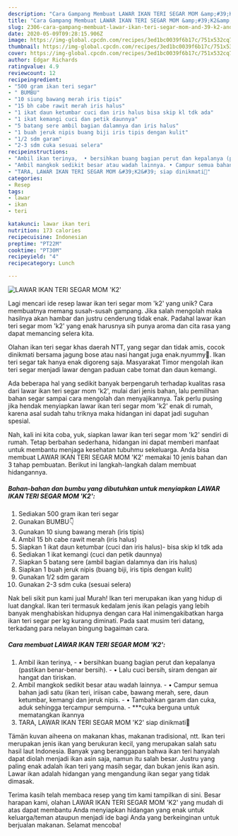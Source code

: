 ```yaml
---
description: "Cara Gampang Membuat LAWAR IKAN TERI SEGAR MOM &amp;#39;K2&amp;#39; Anti Gagal"
title: "Cara Gampang Membuat LAWAR IKAN TERI SEGAR MOM &amp;#39;K2&amp;#39; Anti Gagal"
slug: 2306-cara-gampang-membuat-lawar-ikan-teri-segar-mom-and-39-k2-and-39-anti-gagal
date: 2020-05-09T09:28:15.906Z
image: https://img-global.cpcdn.com/recipes/3ed1bc0039f6b17c/751x532cq70/lawar-ikan-teri-segar-mom-k2-foto-resep-utama.jpg
thumbnail: https://img-global.cpcdn.com/recipes/3ed1bc0039f6b17c/751x532cq70/lawar-ikan-teri-segar-mom-k2-foto-resep-utama.jpg
cover: https://img-global.cpcdn.com/recipes/3ed1bc0039f6b17c/751x532cq70/lawar-ikan-teri-segar-mom-k2-foto-resep-utama.jpg
author: Edgar Richards
ratingvalue: 4.9
reviewcount: 12
recipeingredient:
- "500 gram ikan teri segar"
- " BUMBU"
- "10 siung bawang merah iris tipis"
- "15 bh cabe rawit merah iris halus"
- "1 ikat daun ketumbar cuci dan iris halus bisa skip kl tdk ada"
- "1 ikat kemangi cuci dan petik daunnya"
- "5 batang sere ambil bagian dalamnya dan iris halus"
- "1 buah jeruk nipis buang biji iris tipis dengan kulit"
- "1/2 sdm garam"
- "2-3 sdm cuka sesuai selera"
recipeinstructions:
- "Ambil ikan terinya,  • bersihkan buang bagian perut dan kepalanya (pastikan benar-benar bersih). • Lalu cuci bersih, siram dengan air hangat dan tiriskan."
- "Ambil mangkok sedikit besar atau wadah lainnya. • Campur semua bahan jadi satu (ikan teri, iriisan cabe, bawang merah, sere, daun ketumbar, kemangi dan jeruk nipis. • Tambahkan garam dan cuka, aduk sehingga tercampur sempurna. ***cuka berguna untuk mematangkan ikannya"
- "TARA, LAWAR IKAN TERI SEGAR MOM &#39;K2&#39; siap dinikmati🤤"
categories:
- Resep
tags:
- lawar
- ikan
- teri

katakunci: lawar ikan teri 
nutrition: 173 calories
recipecuisine: Indonesian
preptime: "PT22M"
cooktime: "PT30M"
recipeyield: "4"
recipecategory: Lunch

---
```



![LAWAR IKAN TERI SEGAR MOM &#39;K2&#39;](https://img-global.cpcdn.com/recipes/3ed1bc0039f6b17c/751x532cq70/lawar-ikan-teri-segar-mom-k2-foto-resep-utama.jpg)

Lagi mencari ide resep lawar ikan teri segar mom &#39;k2&#39; yang unik? Cara membuatnya memang susah-susah gampang. Jika salah mengolah maka hasilnya akan hambar dan justru cenderung tidak enak. Padahal lawar ikan teri segar mom &#39;k2&#39; yang enak harusnya sih punya aroma dan cita rasa yang dapat memancing selera kita.

Olahan ikan teri segar khas daerah NTT, yang segar dan tidak amis, cocok dinikmati bersama jagung bose atau nasi hangat juga enak.nyummy🤤. Ikan teri segar tak hanya enak digoreng saja. Masyarakat Timor mengolah ikan teri segar menjadi lawar dengan paduan cabe tomat dan daun kemangi.

Ada beberapa hal yang sedikit banyak berpengaruh terhadap kualitas rasa dari lawar ikan teri segar mom &#39;k2&#39;, mulai dari jenis bahan, lalu pemilihan bahan segar sampai cara mengolah dan menyajikannya. Tak perlu pusing jika hendak menyiapkan lawar ikan teri segar mom &#39;k2&#39; enak di rumah, karena asal sudah tahu triknya maka hidangan ini dapat jadi suguhan spesial.


Nah, kali ini kita coba, yuk, siapkan lawar ikan teri segar mom &#39;k2&#39; sendiri di rumah. Tetap berbahan sederhana, hidangan ini dapat memberi manfaat untuk membantu menjaga kesehatan tubuhmu sekeluarga. Anda bisa membuat LAWAR IKAN TERI SEGAR MOM &#39;K2&#39; memakai 10 jenis bahan dan 3 tahap pembuatan. Berikut ini langkah-langkah dalam membuat hidangannya.

<!--inarticleads1-->

##### Bahan-bahan dan bumbu yang dibutuhkan untuk menyiapkan LAWAR IKAN TERI SEGAR MOM &#39;K2&#39;:

1. Sediakan 500 gram ikan teri segar
1. Gunakan  BUMBU👇
1. Gunakan 10 siung bawang merah (iris tipis)
1. Ambil 15 bh cabe rawit merah (iris halus)
1. Siapkan 1 ikat daun ketumbar (cuci dan iris halus)- bisa skip kl tdk ada
1. Sediakan 1 ikat kemangi (cuci dan petik daunnya)
1. Siapkan 5 batang sere (ambil bagian dalamnya dan iris halus)
1. Siapkan 1 buah jeruk nipis (buang biji, iris tipis dengan kulit)
1. Gunakan 1/2 sdm garam
1. Gunakan 2-3 sdm cuka (sesuai selera)


Nak beli sikit pun kami jual Murah! Ikan teri merupakan ikan yang hidup di luat dangkal. Ikan teri termasuk kedalam jenis ikan pelagis yang lebih banyak menghabiskan hidupnya dengan cara Hal inimengakibatkan harga ikan teri segar per kg kurang diminati. Pada saat musim teri datang, terkadang para nelayan bingung bagaiman cara. 

<!--inarticleads2-->

##### Cara membuat LAWAR IKAN TERI SEGAR MOM &#39;K2&#39;:

1. Ambil ikan terinya,  - • bersihkan buang bagian perut dan kepalanya (pastikan benar-benar bersih). - • Lalu cuci bersih, siram dengan air hangat dan tiriskan.
1. Ambil mangkok sedikit besar atau wadah lainnya. - • Campur semua bahan jadi satu (ikan teri, iriisan cabe, bawang merah, sere, daun ketumbar, kemangi dan jeruk nipis. - • Tambahkan garam dan cuka, aduk sehingga tercampur sempurna. - ***cuka berguna untuk mematangkan ikannya
1. TARA, LAWAR IKAN TERI SEGAR MOM &#39;K2&#39; siap dinikmati🤤


Tämän kuvan aiheena on makanan khas, makanan tradisional, ntt. Ikan teri merupakan jenis ikan yang berukuran kecil, yang merupakan salah satu hasil laut Indonesia. Banyak yang beranggapan bahwa ikan teri hanyalah dapat diolah menjadi ikan asin saja, namun itu salah besar. Justru yang paling enak adalah ikan teri yang masih segar, dan bukan jenis ikan asin. Lawar ikan adalah hidangan yang mengandung ikan segar yang tidak dimasak. 

Terima kasih telah membaca resep yang tim kami tampilkan di sini. Besar harapan kami, olahan LAWAR IKAN TERI SEGAR MOM &#39;K2&#39; yang mudah di atas dapat membantu Anda menyiapkan hidangan yang enak untuk keluarga/teman ataupun menjadi ide bagi Anda yang berkeinginan untuk berjualan makanan. Selamat mencoba!
